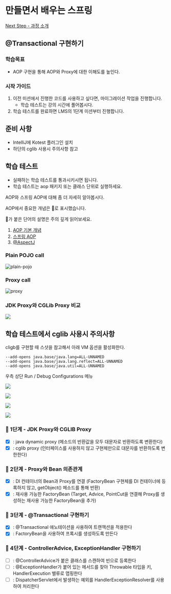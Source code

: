 # 만들면서 배우는 스프링
[Next Step - 과정 소개](https://edu.nextstep.camp/c/4YUvqn9V)

## @Transactional 구현하기

### 학습목표
- AOP 구현을 통해 AOP와 Proxy에 대한 이해도를 높인다.

### 시작 가이드
1. 이전 미션에서 진행한 코드를 사용하고 싶다면, 마이그레이션 작업을 진행합니다.
    - 학습 테스트는 강의 시간에 풀어봅시다.
2. 학습 테스트를 완료하면 LMS의 1단계 미션부터 진행합니다.

## 준비 사항
- IntelliJ에 Kotest 플러그인 설치
- 하단의 cglib 사용시 주의사항 참고

## 학습 테스트
- 실패하는 학습 테스트를 통과시키시면 됩니다.
- 학습 테스트는 aop 패키지 또는 클래스 단위로 실행하세요.

AOP와 스프링 AOP에 대해 좀 더 자세히 알아봅시다.

AOP에서 중요한 개념은 🌟로 표시했습니다.

🌟가 붙은 단어의 설명은 주의 깊게 읽어보세요.

1. [AOP 기본 개념](study/src/test/kotlin/aop/Concepts.kt)
2. [스프링 AOP](study/src/test/kotlin/aop/SpringAOP.kt)
3. [@AspectJ](study/src/test/kotlin/aop/AspectJ.kt)

### Plain POJO call
<img src="docs/images/aop-proxy-plain-pojo-call.png" alt="plain-pojo">

### Proxy call
<img src="docs/images/aop-proxy-call.png" alt="proxy">

### JDK Proxy와 CGLib Proxy 비교
![](docs/images/spring-aop.png)

## 학습 테스트에서 cglib 사용시 주의사항

cligb를 구현할 때 스샷을 참고해서 아래 VM 옵션을 활성화한다.

```
--add-opens java.base/java.lang=ALL-UNNAMED
--add-opens java.base/java.lang.reflect=ALL-UNNAMED
--add-opens java.base/java.util=ALL-UNNAMED
```

우측 상단 Run / Debug Configurations 메뉴

![](docs/images/edit-configurations.png)

![](docs/images/modify-options.png)

![](docs/images/add-vm-options.png)

![](docs/images/input-options.png)

### 🚀 1단계 - JDK Proxy와 CGLIB Proxy
- [x] : java dynamic proxy (메소드의 반환값을 모두 대문자로 반환하도록 변환한다)
- [x] : cglib proxy (인터페이스를 사용하지 않고 구현체만으로 대문자를 반환하도록 변한한다)

### 🚀 2단계 - Proxy와 Bean 의존관계
- [x] : DI 컨테이너의 Bean과 Proxy를 연결 (FactoryBean 구현체를 DI 컨테이너에 등록하지 않고, getObject() 메소드를 통해 반환)
- [x] : 재사용 가능한 FactoryBean (Target, Advice, PointCut을 연결해 Proxy를 생성하는 재사용 가능한 FactoryBean을 추가)

### 🚀 3단계 - @Transactional 구현하기
- [x] : @Transactional 애노테이션을 사용하여 트랜잭션을 적용한다
- [x] : FactoryBean을 사용하여 프록시를 생성하도록 만든다

### 🚀 4단계 - ControllerAdvice, ExceptionHandler 구현하기
- [ ] : @ControllerAdvice가 붙은 클래스를 스캔하여 빈으로 등록한다
- [ ] : @ExceptionHandler가 붙어 있는 메서드를 찾아 Throwable 타입을 키, HandlerExecution 밸류로 맵핑한다
- [ ] : DispatcherServlet에서 발생하는 예외를 HandlerExceptionResolver를 사용하여 처리한다
